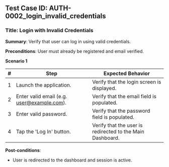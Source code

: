 ## Test Case ID: AUTH-0002_login_invalid_credentials
### Title: Login with Invalid Credentials
**Summary**: Verify that user can log in using valid credentials.

**Preconditions**: User must already be registered and email verified.

**Scenario 1**

| # | Step | Expected Behavior |
|---|------|--------------------|
| 1 | Launch the application. | Verify that the login screen is displayed. |
| 2 | Enter valid email (e.g. user@example.com). | Verify that the email field is populated. |
| 3 | Enter valid password. | Verify that the password field is populated. |
| 4 | Tap the 'Log In' button. | Verify that the user is redirected to the Main Dashboard. |


**Post-conditions**:
- User is redirected to the dashboard and session is active.
